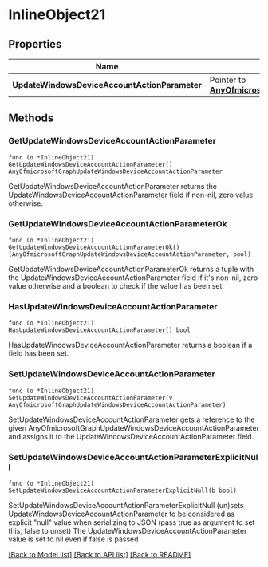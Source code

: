 # InlineObject21

## Properties

Name | Type | Description | Notes
------------ | ------------- | ------------- | -------------
**UpdateWindowsDeviceAccountActionParameter** | Pointer to [**AnyOfmicrosoftGraphUpdateWindowsDeviceAccountActionParameter**](anyOf&lt;microsoft.graph.updateWindowsDeviceAccountActionParameter&gt;.md) |  | [optional] 

## Methods

### GetUpdateWindowsDeviceAccountActionParameter

`func (o *InlineObject21) GetUpdateWindowsDeviceAccountActionParameter() AnyOfmicrosoftGraphUpdateWindowsDeviceAccountActionParameter`

GetUpdateWindowsDeviceAccountActionParameter returns the UpdateWindowsDeviceAccountActionParameter field if non-nil, zero value otherwise.

### GetUpdateWindowsDeviceAccountActionParameterOk

`func (o *InlineObject21) GetUpdateWindowsDeviceAccountActionParameterOk() (AnyOfmicrosoftGraphUpdateWindowsDeviceAccountActionParameter, bool)`

GetUpdateWindowsDeviceAccountActionParameterOk returns a tuple with the UpdateWindowsDeviceAccountActionParameter field if it's non-nil, zero value otherwise
and a boolean to check if the value has been set.

### HasUpdateWindowsDeviceAccountActionParameter

`func (o *InlineObject21) HasUpdateWindowsDeviceAccountActionParameter() bool`

HasUpdateWindowsDeviceAccountActionParameter returns a boolean if a field has been set.

### SetUpdateWindowsDeviceAccountActionParameter

`func (o *InlineObject21) SetUpdateWindowsDeviceAccountActionParameter(v AnyOfmicrosoftGraphUpdateWindowsDeviceAccountActionParameter)`

SetUpdateWindowsDeviceAccountActionParameter gets a reference to the given AnyOfmicrosoftGraphUpdateWindowsDeviceAccountActionParameter and assigns it to the UpdateWindowsDeviceAccountActionParameter field.

### SetUpdateWindowsDeviceAccountActionParameterExplicitNull

`func (o *InlineObject21) SetUpdateWindowsDeviceAccountActionParameterExplicitNull(b bool)`

SetUpdateWindowsDeviceAccountActionParameterExplicitNull (un)sets UpdateWindowsDeviceAccountActionParameter to be considered as explicit "null" value
when serializing to JSON (pass true as argument to set this, false to unset)
The UpdateWindowsDeviceAccountActionParameter value is set to nil even if false is passed

[[Back to Model list]](../README.md#documentation-for-models) [[Back to API list]](../README.md#documentation-for-api-endpoints) [[Back to README]](../README.md)


